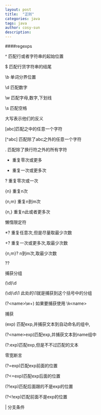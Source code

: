 ```yaml
---
layout: post
title:  "正则"
categories: java
tags: java
author: cosy-sun
description: 
---
```

####regexps

^ 匹配行或者字符串的起始位置

$ 匹配行货字符串的结尾

\b 单词分界位置

\d 匹配数字

\w 匹配字母,数字,下划线

\s 匹配空格

大写表示他们的反义

[abc]匹配之中的任意一个字符

[^abc]  匹配除了abc之外的任意一个字符

. 匹配除了换行符之外的所有字符

* 重复零次或更多

+ 重复一次或更多次

? 重复零次或一次

{n} 重复n次

{n,m} 重复n到m次

{n,} 重复n此或者更多次

懒惰限定符

*? 重复任意次,但是尽量取最少次数

+? 重复一次或更多次,取最少次数

{n,m}? n到m次,取最少次数

?? 

捕获分组

(\d)\d

(\d)\d\1 此处的\1就是捕获到这个括号中的分组

(?<name\>\\w+)   如果要捕获使用 \k<name\>

捕获

(exp) 匹配exp,并捕获文本到自动命名的组中,

(?<name\>exp)匹配exp,并捕获文本到name组中

(?:exp)匹配exp,但是不不过匹配的文本

零宽断言

(?=exp)匹配exp前面的位置

(?<=exp)匹配exp后面的位置

(?!exp)匹配后面跟的不是exp的位置

(?<!exp)匹配前面不是exp的位置

| 分支条件

